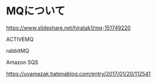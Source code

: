 # MQについて
https://www.slideshare.net/hiratak1/mq-151749220

ACTIVEMQ

rabbitMQ

Amazon SQS

https://uyamazak.hatenablog.com/entry/2017/01/20/112541
